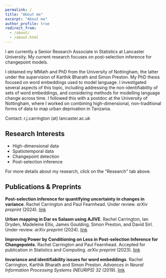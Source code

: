 ```yaml
---
permalink: /
title: "About me"
excerpt: "About me"
author_profile: true
redirect_from: 
  - /about/
  - /about.html
---
```


I am currently a Senior Research Associate in Statistics at Lancaster University. My current research focuses on post-selection inference for changepoint models. 

I obtained my MMath and PhD from the University of Nottingham, the latter under the supervision of Karthik Bharath and Simon Preston. My PhD thesis focused on word embeddings used to model language. I investigated several aspects of this topic, including addressing the non-identifiability of sets of word embeddings, and considering methods for modelling language change across time. I followed this with a postdoc at the University of Nottingham, where I worked on combining high-dimensional, non-traditional forms of data to map urban deprivation in Tanzania.

Contact: r.j.carrington (at) lancaster.ac.uk

## Research Interests
- High-dimensional data
- Spatiotemporal data
- Changepoint detection
- Post-selection inference

For more details about my research, click on the "Research" tab above.

## Publications & Preprints

**Post-selection inference for quantifying uncertainty in changes in variance**. Rachel Carrington and Paul Fearnhead. Under review. *arXiv preprint* (2024). [link](https://arxiv.org/abs/2405.15670)

**Urban mapping in Dar es Salaam using AJIVE**. Rachel Carrington, Ian Dryden, Madeleine Ellis, James Goulding, Simon Preston, and David Sirl. Under review. *arXiv preprint* (2024). [link](https://arxiv.org/abs/2403.09014)

**Improving Power by Conditioning on Less in Post-selection Inference for Changepoints**. Rachel Carrington and Paul Fearnhead. Accepted for publication in Statistics and Computing. *arXiv preprint* (2023).
[link](https://arxiv.org/abs/2301.05636)

**Invariance and identifiability issues for word embeddings**. Rachel Carrington, Karthik Bharath and Simon Preston. *Advances in Neural Information Processing Systems (NEURIPS) 32* (2019).
[link](https://proceedings.neurips.cc/paper/2019/file/44885837c518b06e3f98b41ab8cedc0f-Paper.pdf)
